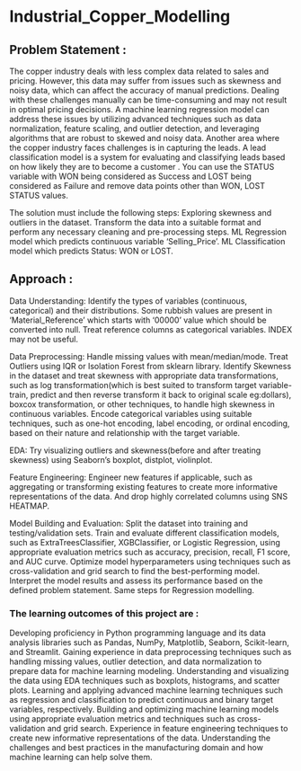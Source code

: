 # Industrial_Copper_Modelling

##  Problem Statement :

The copper industry deals with less complex data related to sales and pricing. However, this data may suffer from issues such as skewness and noisy data, which can affect the accuracy of manual predictions. Dealing with these challenges manually can be time-consuming and may not result in optimal pricing decisions. 
A machine learning regression model can address these issues by utilizing advanced techniques such as data normalization, feature scaling, and outlier detection, and leveraging algorithms that are robust to skewed and noisy data. 
Another area where the copper industry faces challenges is in capturing the leads. A lead classification model is a system for evaluating and classifying leads based on how likely they are to become a customer . You can use the STATUS variable with WON being considered as Success and LOST being considered as Failure and remove data points other than WON, LOST STATUS values.

The solution must include the following steps: Exploring skewness and outliers in the dataset. Transform the data into a suitable format and perform any necessary cleaning and pre-processing steps. ML Regression model which predicts continuous variable ‘Selling_Price’. ML Classification model which predicts Status: WON or LOST. 

## Approach :

Data Understanding: 
Identify the types of variables (continuous, categorical) and their distributions. Some rubbish values are present in ‘Material_Reference’ which starts with ‘00000’ value which should be converted into null. Treat reference columns as categorical variables. INDEX may not be useful.

Data Preprocessing: 
Handle missing values with mean/median/mode.
Treat Outliers using IQR or Isolation Forest from sklearn library.
Identify Skewness in the dataset and treat skewness with appropriate data transformations, such as log transformation(which is best suited to transform target variable-train, predict and then reverse transform it back to original scale eg:dollars), boxcox transformation, or other techniques, to handle high skewness in continuous variables.
Encode categorical variables using suitable techniques, such as one-hot encoding, label encoding, or ordinal encoding, based on their nature and relationship with the target variable.

EDA: 
Try visualizing outliers and skewness(before and after treating skewness) using Seaborn’s boxplot, distplot, violinplot.

Feature Engineering: 
Engineer new features if applicable, such as aggregating or transforming existing features to create more informative representations of the data. And drop highly correlated columns using SNS HEATMAP.

Model Building and Evaluation:
Split the dataset into training and testing/validation sets. 
Train and evaluate different classification models, such as ExtraTreesClassifier, XGBClassifier, or Logistic Regression, using appropriate evaluation metrics such as accuracy, precision, recall, F1 score, and AUC curve. 
Optimize model hyperparameters using techniques such as cross-validation and grid search to find the best-performing model.
Interpret the model results and assess its performance based on the defined problem statement.
Same steps for Regression modelling.

###  The learning outcomes of this project are : 
Developing proficiency in Python programming language and its data analysis libraries such as Pandas, NumPy, Matplotlib, Seaborn, Scikit-learn, and Streamlit.
Gaining experience in data preprocessing techniques such as handling missing values, outlier detection, and data normalization to prepare data for machine learning modeling.
Understanding and visualizing the data using EDA techniques such as boxplots, histograms, and scatter plots.
Learning and applying advanced machine learning techniques such as regression and classification to predict continuous and binary target variables, respectively.
Building and optimizing machine learning models using appropriate evaluation metrics and techniques such as cross-validation and grid search.
Experience in feature engineering techniques to create new informative representations of the data.
Understanding the challenges and best practices in the manufacturing domain and how machine learning can help solve them.



